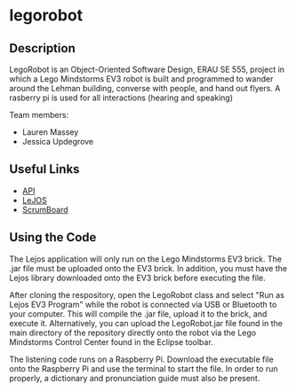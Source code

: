 # legorobot

## Description

LegoRobot is an Object-Oriented Software Design, ERAU SE 555, project in which a Lego Mindstorms EV3 robot is built and programmed to wander around the Lehman building, converse with people, and hand out flyers. A rasberry pi is used for all interactions (hearing and speaking) 

Team members:

* Lauren Massey
* Jessica Updegrove

## Useful Links
* [API](http://www.lejos.org/ev3/docs/)
* [LeJOS](http://www.lejos.org)
* [ScrumBoard](https://trello.com/b/KNaSt6sT/lego-robot)

## Using the Code
The Lejos application will only run on the Lego Mindstorms EV3 brick. The .jar file must be uploaded onto the EV3 brick. In addition, you must have the Lejos library downloaded onto the EV3 brick before executing the file.

After cloning the respository, open the LegoRobot class and select "Run as Lejos EV3 Program" while the robot is connected via USB or Bluetooth to your computer. This will compile the .jar file, upload it to the brick, and execute it. Alternatively, you can upload the LegoRobot.jar file found in the main directory of the repository directly onto the robot via the Lego Mindstorms Control Center found in the Eclipse toolbar.

The listening code runs on a Raspberry Pi. Download the executable file onto the Raspberry Pi and use the terminal to start the file. In order to run properly, a dictionary and pronunciation guide must also be present.




